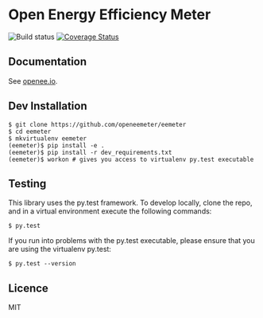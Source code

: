 Open Energy Efficiency Meter 
============================

![Build status](https://travis-ci.org/openeemeter/eemeter.svg?branch=develop)
[![Coverage Status](https://coveralls.io/repos/github/openeemeter/eemeter/badge.svg?branch=develop)](https://coveralls.io/github/openeemeter/eemeter?branch=develop)

Documentation
-------------

See [openee.io](https://www.openee.io/open-source/get-started).

Dev Installation
----------------

    $ git clone https://github.com/openeemeter/eemeter
    $ cd eemeter
    $ mkvirtualenv eemeter
    (eemeter)$ pip install -e .
    (eemeter)$ pip install -r dev_requirements.txt
    (eemeter)$ workon # gives you access to virtualenv py.test executable

Testing
-------

This library uses the py.test framework. To develop locally, clone the repo,
and in a virtual environment execute the following commands:

    $ py.test

If you run into problems with the py.test executable, please ensure that you
are using the virtualenv py.test:

    $ py.test --version

Licence
-------

MIT
